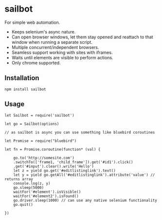 # sailbot

For simple web automation.

- Keeps selenium's async nature.
- Can open browser windows, let them stay opened and reattach to that window when running a separate script.
- Multiple concurrent/independent browsers.
- Seamless support working with sites with iframes.
- Waits until elements are visible to perform actions.
- Only chrome supported.

## Installation

    npm install sailbot

## Usage

    let Sailbot = require('sailbot')

    let go = Sailbot(options)

    // as sailbot is async you can use something like bluebird coroutines

    let Promise = require("bluebird")

    let fn = Promise.coroutine(function* (val) {

        go.to('http://somesite.com')
        .switchTo(['frame1, 'child_frame']).get('#id1').click()
        .get('#input').clear().write('Hello')
        let z = yield go.get('#editlistinglink').text()
        let y = yield go.getAll('#editlistinglink').attribute('value') // returns array
        console.log(z, y)
        go.sleep(5000)
        waitFor('#element').isVisible()
        waitFor('#element2').isFound()
        go.driver.sleep(1000) // can use any native selenium functionality
        go.quit()

    })

